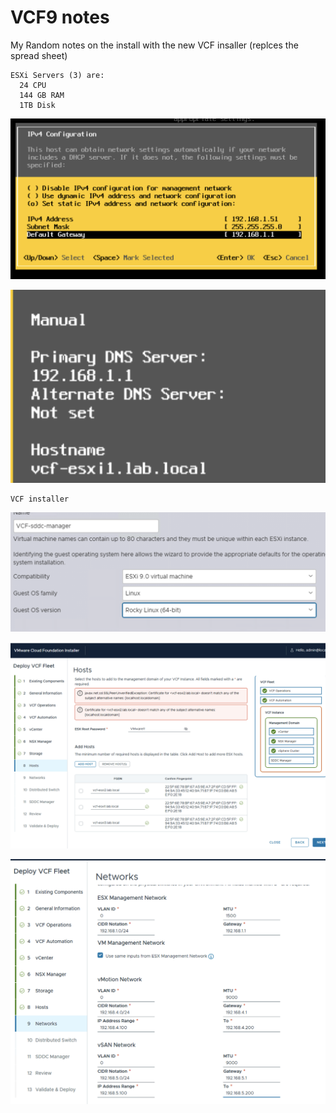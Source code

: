 # VCF9 notes 

My Random notes on the install with the new VCF insaller (replces the spread sheet) 


```
ESXi Servers (3) are:
  24 CPU
  144 GB RAM
  1TB Disk
```

![Version](https://github.com/ogelbric/VCF9-notes/blob/main/ESXi1.png)

![Version](https://github.com/ogelbric/VCF9-notes/blob/main/ESXi2.png)

```
VCF installer
```

![Version](https://github.com/ogelbric/VCF9-notes/blob/main/Install1.png)

![Version](https://github.com/ogelbric/VCF9-notes/blob/main/Install2.png)

![Version](https://github.com/ogelbric/VCF9-notes/blob/main/Install3.png)
